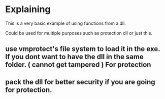 # Explaining

This is a very basic example of using functions from a dll.


Could be used for multiple purposes such as protection dll or just this.

## use vmprotect's file system to load it in the exe. If you dont want to have the dll in the same folder. ( cannot get tampered ) For protection
## pack the dll for better security if you are going for protection.
